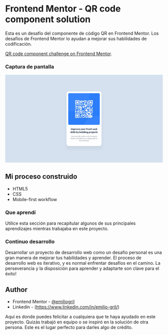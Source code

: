 # Frontend Mentor - QR code component solution

Esta es un desafío del componente de código QR en Frontend Mentor. Los desafíos de Frontend Mentor lo ayudan a mejorar sus habilidades de codificación.

[QR code component challenge on Frontend Mentor](https://www.frontendmentor.io/challenges/qr-code-component-iux_sIO_H). 


### Captura de pantalla

![](./design/desktop-design.jpg)

## Mi proceso construido

- HTML5
- CSS
- Mobile-first workflow

### Que aprendí

Utilice esta sección para recapitular algunos de sus principales aprendizajes mientras trabajaba en este proyecto.


### Continuo desarrollo

Desarrollar un proyecto de desarrollo web como un desafío personal es una gran manera de mejorar tus habilidades y aprender.
El proceso de desarrollo web es iterativo, y es normal enfrentar desafíos en el camino. La perseverancia y la disposición para aprender y adaptarte son clave para el éxito!


## Author

- Frontend Mentor - [@emiliogril](https://www.frontendmentor.io/profile/emiliogril)
- Linkedin - (https://www.linkedin.com/in/emilio-gril/)


Aquí es donde puedes felicitar a cualquiera que te haya ayudado en este proyecto. Quizás trabajó en equipo o se inspiró en la solución de otra persona. Este es el lugar perfecto para darles algo de crédito.
